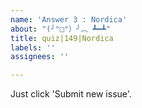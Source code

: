 ```yaml
---
name: 'Answer 3 : Nordica'
about: "(╯°□°）╯︵ ┻━┻"
title: quiz|149|Nordica
labels: ''
assignees: ''

---
```


Just click 'Submit new issue'.
